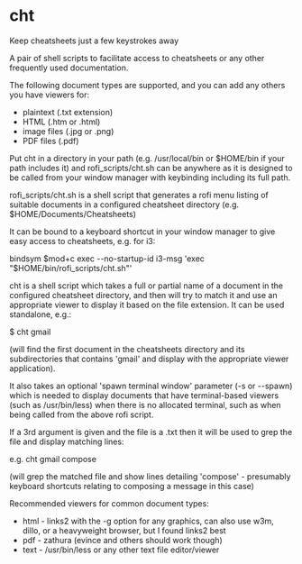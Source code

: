 # cht
Keep cheatsheets just a few keystrokes away

A pair of shell scripts to facilitate access to cheatsheets or any other frequently used documentation.

The following document types are supported, and you can add any others you have viewers for:
* plaintext (.txt extension)
* HTML (.htm or .html)
* image files (.jpg or .png)
* PDF files (.pdf)

Put cht in a directory in your path (e.g. /usr/local/bin or $HOME/bin if your path includes it) and rofi_scripts/cht.sh can be anywhere as it is designed to be called from your window manager with keybinding including its full path.

rofi_scripts/cht.sh is a shell script that generates a rofi menu listing of suitable documents in a configured cheatsheet directory (e.g. $HOME/Documents/Cheatsheets)

It can be bound to a keyboard shortcut in your window manager to give easy access to cheatsheets, e.g. for i3:

bindsym $mod+c exec --no-startup-id i3-msg 'exec "$HOME/bin/rofi_scripts/cht.sh"'

cht is a shell script which takes a full or partial name of a document in the configured cheatsheet directory, and then will try to match it and use an appropriate viewer to display it based on the file extension. It can be used standalone, e.g.:

$ cht gmail

(will find the first document in the cheatsheets directory and its subdirectories that contains 'gmail' and display with the appropriate viewer application).

It also takes an optional 'spawn terminal window' parameter (-s or --spawn) which is needed to display documents that have terminal-based viewers (such as /usr/bin/less) when there is no allocated terminal, such as when being called from the above rofi script. 

If a 3rd argument is given and the file is a .txt then it will be used to grep the file and display matching lines:

e.g. cht gmail compose

(will grep the matched file and show lines detailing 'compose' - presumably keyboard shortcuts relating to composing a message in this case)

Recommended viewers for common document types:

* html - links2 with the -g option for any graphics, can also use w3m, dillo, or a heavyweight browser, but I found links2 best
* pdf - zathura (evince and others should work though)
* text - /usr/bin/less or any other text file editor/viewer
